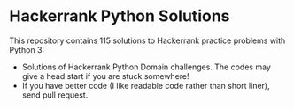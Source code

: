# Hackerrank Python Solutions
This repository contains 115 solutions to Hackerrank practice problems with Python 3:
- Solutions of Hackerrank Python Domain challenges. The codes may give a head start if you are stuck somewhere!
- If you have better code (I like readable code rather than short liner), send pull request.

